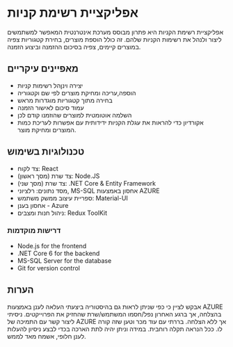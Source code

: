 # אפליקציית רשימת קניות
אפליקציית רשימת הקניות היא פתרון מבוסס מערכת אינטרנטית המאפשר למשתמשים ליצור ולנהל את רשימות הקניות שלהם. זה כולל הוספת מוצרים, בחירת קטגוריות צפיה במוצרים קיימים, צפיה בסיכום ההזמנה וביצוע הזמנה.

## מאפיינים עיקריים
- יצירה וינןהל רשימות קניות
- הוספה,עריכה ומחיקת מוצרים לפי שם וקטגוריה
- בחירה מתוך קטגוריות מוגדרות מראש
- עמוד סיכום לאישור הזמנה
- השלמה אוטומטית למוצרים שהוזמנו קודם לכן
- אקורדיון כדי להראות את עגלת הקניות ידידותית עם אפשרות לעריכת כמות המוצרים ומחיקת מוצר.

## טכנולוגיות בשימוש
- צד לקוח: React
- צד שרת (מסך ראשון): Node.JS
- צד שרת (מסך שני): .NET Core & Entity Framework
- מסד נתונים: רלציוני, MS-SQL אחסון באמצעות AZURE
- ספריית עיצוב ממשק משתמש: Material-UI
- אחסון בענן - Azure
- ניהול חנות ומצבים: Redux ToolKit

### דרישות מוקדמות
- Node.js for the frontend
- .NET Core 6 for the backend
- MS-SQL Server for the database
- Git for version control

## הערות 
אבקש לציין כי כפי שניתן לראות גם בהיסטוריה ביצעתי העלאה לענן באמצעות AZURE בהצלחה, אך ברגע האחרון נפל/חסמו המשתמש/שרת שהחזיק את הפרוייקטים. ניסיתי ליצור קשר עם התמיכה של AZURE אך ללא הצלחה. בררתי עם עוד מכר וטען שזה קורה לו. ככל הנראה תקלה רוחבית. במידה וניתן יהיה לתת הארכה בכדי לבצע ניסיון להעלות לענן חלופי, אשמח מאד לממש.
